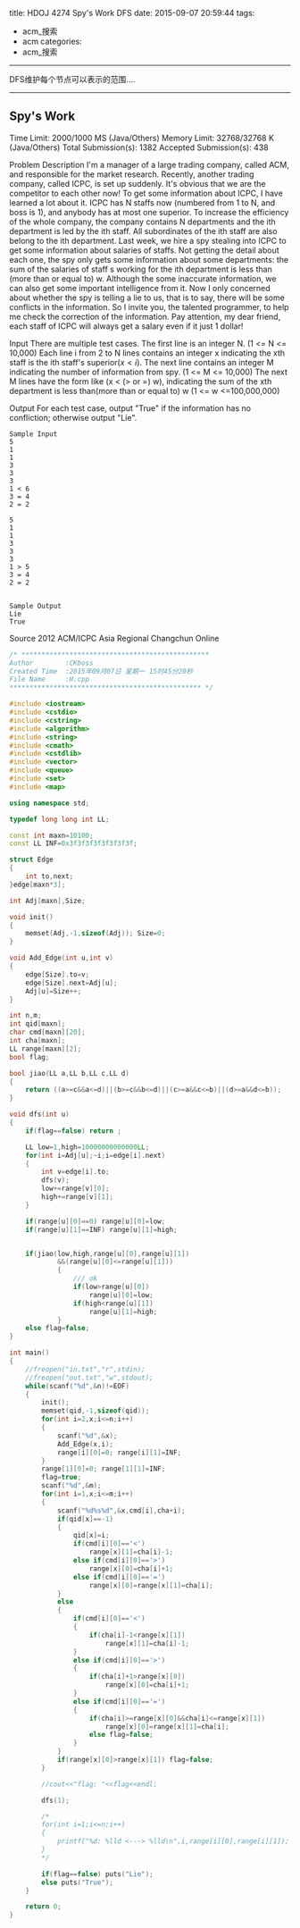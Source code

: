 title: HDOJ 4274 Spy's Work DFS
date: 2015-09-07 20:59:44
tags: 
- acm_搜索
- acm
categories: 
- acm_搜索
---

DFS维护每个节点可以表示的范围....
***

## Spy's Work

Time Limit: 2000/1000 MS (Java/Others)    Memory Limit: 32768/32768 K (Java/Others)
Total Submission(s): 1382    Accepted Submission(s): 438


Problem Description
I'm a manager of a large trading company, called ACM, and responsible for the market research. Recently, another trading company, called ICPC, is set up suddenly. It's obvious that we are the competitor to each other now!
To get some information about ICPC, I have learned a lot about it. ICPC has N staffs now (numbered from 1 to N, and boss is 1), and anybody has at most one superior. To increase the efficiency of the whole company, the company contains N departments and the ith department is led by the ith staff. All subordinates of the ith staff are also belong to the ith department.
Last week, we hire a spy stealing into ICPC to get some information about salaries of staffs. Not getting the detail about each one, the spy only gets some information about some departments: the sum of the salaries of staff s working for the ith department is less than (more than or equal to) w. Although the some inaccurate information, we can also get some important intelligence from it.
Now I only concerned about whether the spy is telling a lie to us, that is to say, there will be some conflicts in the information. So I invite you, the talented programmer, to help me check the correction of the information. Pay attention, my dear friend, each staff of ICPC will always get a salary even if it just 1 dollar!
 

Input
There are multiple test cases.
The first line is an integer N. (1 <= N <= 10,000)
Each line i from 2 to N lines contains an integer x indicating the xth staff is the ith staff's superior($x<i$).
The next line contains an integer M indicating the number of information from spy. (1 <= M <= 10,000)
The next M lines have the form like (x < (> or =) w), indicating the sum of the xth department is less than(more than or equal to) w (1 <= w <=100,000,000)
 

Output
For each test case, output "True" if the information has no confliction; otherwise output "Lie".
 
```
Sample Input
5
1
1
3
3
3
1 < 6
3 = 4
2 = 2

5
1
1
3
3
3
1 > 5
3 = 4
2 = 2
 

Sample Output
Lie
True
```

Source
2012 ACM/ICPC Asia Regional Changchun Online
 


```c++
/* ***********************************************
Author        :CKboss
Created Time  :2015年09月07日 星期一 15时45分20秒
File Name     :H.cpp
************************************************ */

#include <iostream>
#include <cstdio>
#include <cstring>
#include <algorithm>
#include <string>
#include <cmath>
#include <cstdlib>
#include <vector>
#include <queue>
#include <set>
#include <map>

using namespace std;

typedef long long int LL;

const int maxn=10100;
const LL INF=0x3f3f3f3f3f3f3f3f;

struct Edge
{
    int to,next;
}edge[maxn*3];

int Adj[maxn],Size;

void init()
{
    memset(Adj,-1,sizeof(Adj)); Size=0;
}

void Add_Edge(int u,int v)
{
    edge[Size].to=v;
    edge[Size].next=Adj[u];
    Adj[u]=Size++;
}

int n,m;
int qid[maxn];
char cmd[maxn][20];
int cha[maxn];
LL range[maxn][2];
bool flag;

bool jiao(LL a,LL b,LL c,LL d)
{
    return ((a>=c&&a<=d)||(b>=c&&b<=d)||(c>=a&&c<=b)||(d>=a&&d<=b));
}

void dfs(int u)
{
    if(flag==false) return ;

    LL low=1,high=10000000000000LL;
    for(int i=Adj[u];~i;i=edge[i].next)
    {
        int v=edge[i].to;
        dfs(v);
        low+=range[v][0];
        high+=range[v][1];
    }

    if(range[u][0]==0) range[u][0]=low;
    if(range[u][1]==INF) range[u][1]=high;


    if(jiao(low,high,range[u][0],range[u][1])
            &&(range[u][0]<=range[u][1]))
            {
                /// ok
                if(low>range[u][0])
                    range[u][0]=low;
                if(high<range[u][1])
                    range[u][1]=high;
            }
    else flag=false;
}

int main()
{
    //freopen("in.txt","r",stdin);
    //freopen("out.txt","w",stdout);
    while(scanf("%d",&n)!=EOF)
    {
        init();
        memset(qid,-1,sizeof(qid));
        for(int i=2,x;i<=n;i++)
        {
            scanf("%d",&x);
            Add_Edge(x,i);
            range[i][0]=0; range[i][1]=INF;
        }
        range[1][0]=0; range[1][1]=INF;
        flag=true;
        scanf("%d",&m);
        for(int i=1,x;i<=m;i++)
        {
            scanf("%d%s%d",&x,cmd[i],cha+i);
            if(qid[x]==-1) 
            {
                qid[x]=i;
                if(cmd[i][0]=='<')
                    range[x][1]=cha[i]-1;
                else if(cmd[i][0]=='>')
                    range[x][0]=cha[i]+1;
                else if(cmd[i][0]=='=')
                    range[x][0]=range[x][1]=cha[i];
            }
            else
            {
                if(cmd[i][0]=='<')
                {
                    if(cha[i]-1<range[x][1]) 
                        range[x][1]=cha[i]-1;
                }
                else if(cmd[i][0]=='>')
                {
                    if(cha[i]+1>range[x][0]) 
                        range[x][0]=cha[i]+1;
                }
                else if(cmd[i][0]=='=')
                {
                    if(cha[i]>=range[x][0]&&cha[i]<=range[x][1])
                        range[x][0]=range[x][1]=cha[i];
                    else flag=false;
                }
            }
            if(range[x][0]>range[x][1]) flag=false;
        }

        //cout<<"flag: "<<flag<<endl;

        dfs(1);

        /*
        for(int i=1;i<=n;i++)
        {
            printf("%d: %lld <---> %lld\n",i,range[i][0],range[i][1]);
        }
        */

        if(flag==false) puts("Lie"); 
        else puts("True");
    }

    return 0;
}
```
